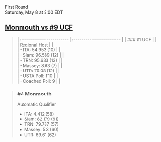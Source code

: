 First Round  
Saturday, May 8 at 2:00 EDT
## [Monmouth vs #9 UCF](https://www.ncaa.com/game/5833374) 

> | :------------------------ | :------------------------ |
> | ### #1 UCF                | |  
> | Regional Host             | |  
> | - ITA: 54.953 (10)        | |  
> | - Slam: 96.589 (12)       | |  
> | - TRN: 95.633 (13)        | |  
> | - Massey: 8.63 (7)        | |  
> | - UTR: 79.08 (12)         | |  
> | - USTA Poll: T10          | |  
> | - Coached Poll: 9         | |  

> ### #4 Monmouth  
> Automatic Qualifier  
> - ITA: 4.412 (58)  
> - Slam: 82.179 (61)  
> - TRN: 79.787 (57)  
> - Massey: 5.3 (60)  
> - UTR: 69.61 (62)  